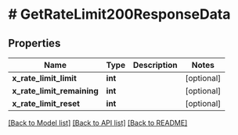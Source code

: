 # # GetRateLimit200ResponseData

## Properties

Name | Type | Description | Notes
------------ | ------------- | ------------- | -------------
**x_rate_limit_limit** | **int** |  | [optional]
**x_rate_limit_remaining** | **int** |  | [optional]
**x_rate_limit_reset** | **int** |  | [optional]

[[Back to Model list]](../../README.md#models) [[Back to API list]](../../README.md#endpoints) [[Back to README]](../../README.md)
